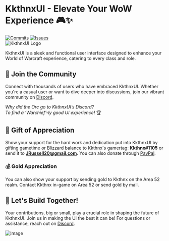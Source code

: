 # KkthnxUI - Elevate Your WoW Experience 🎮✨

[![Commits](https://img.shields.io/github/last-commit/Kkthnx-WoW/KkthnxUI/master)](https://github.com/Kkthnx-WoW/KkthnxUI/commits/master) [![Issues](https://img.shields.io/github/issues/Kkthnx-Wow/KkthnxUI)](https://github.com/Kkthnx-Wow/KkthnxUI/issues)   
![KkthnxUI Logo](https://user-images.githubusercontent.com/1692977/31845157-13107948-b5cc-11e7-926d-67e669b8ca69.png)   

KkthnxUI is a sleek and functional user interface designed to enhance your World of Warcraft experience, catering to every class and role.

## 🚀 Join the Community
Connect with thousands of users who have embraced KkthnxUI. Whether you're a casual user or want to dive deeper into discussions, join our vibrant community on [Discord](https://discord.gg/Rc9wcK9cAB).

*Why did the Orc go to KkthnxUI’s Discord?  
To find a ‘Warchief’-ly good UI experience!* 🏆

## 🎁 Gift of Appreciation
Show your support for the hard work and dedication put into KkthnxUI by gifting gametime or Blizzard balance to Kkthnx's gamertag: **Kkthnx#1105** or send it to **JRussell20@gmail.com**. You can also donate through [PayPal](https://www.paypal.com/paypalme/kkthnxtv).

### 💰 Gold Appreciation
You can also show your support by sending gold to Kkthnx on the Area 52 realm. Contact Kkthnx in-game on Area 52 or send gold by mail.

## 🤝 Let's Build Together!
Your contributions, big or small, play a crucial role in shaping the future of KkthnxUI. Join us in making the UI the best it can be! For questions or assistance, reach out on [Discord](https://discord.gg/Rc9wcK9cAB).

![image](https://github.com/Kkthnx-Wow/KkthnxUI/assets/40672673/917cf332-6520-4ea7-aed1-37f3f42a3bb3)
